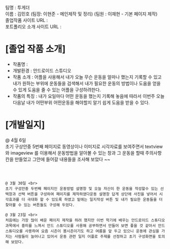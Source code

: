 팀명 : 투게더<br>
이름 : 김민호 (팀장: 이현준 - 메인제작 및 정리) (팀원 : 이재현 - 기본 페이지 제작)<br>
졸업작품 사이트 URL : <br>
포트폴리오 소개 사이트 URL :<br>

# [졸업 작품 소개]
- 작품명 : 
- 개발환경 : 안드로이드 스튜디오
- 작품 소개 : 어플을 사용해서 내가 오늘 무슨 운동을 얼마나 했는지 기록할 수 있고 내가 원하는 부위에 운동들을 검색해서 내가 필요한 운동의 방법이나 도움을 얻을 수 있게 도움을 줄 수 있는 어플을 구성하려한다.
- 작품의 특징 : 내가 요일마다 어떤 운동을 했는지 기록해 놓음에 따라서 이번주 오늘 다음날 내가 어떤부위 어떤운동을 해야할지 알기 쉽게 도움을 받을 수 있다.

# [개발일지]

@ 4월 6일 <br>
초기 구상안중 5번째 페이지로 동영상이나 이미지로 시각자료를 보여주면서 textview 와 imageview 를 이용해서 운동방법을 알아볼 수 있는 창과 그 운동을 할때 주의사항 칸을 만들었고 그안에 들어갈 내용들을 조사해 보았다 
~~
<ImageView
            android:id="@+id/exerciseImage"
            android:layout_width="200dp"
            android:layout_height="200dp"
            android:layout_margin="10dp"
            android:src="@drawable/img1" />
~~~
            


@ 3월 30일 <br>
초기 구성안중 두번째 페이지인 운동방법 설명창 및 오늘 자신이 한 운동을 작성할수 있는 선택창과 선택 버튼을 구성하여 페이지를 제작하였다운동 설명창 답게 상단에 사진을 넣어서 시각효과를 더 극대화 할 수 있도록 하였고 밑에는 일지작성 버튼 및 내가 필요한 운동들을 더 찾아볼 수 있는 버튼들도 구성해 두었다.

@ 3월 23일 <br>
처음에는 가장 많이 배운 페이지 제작을 하려 했지만 이번 학기에 배우는 안드로이드 스튜디오과목에서 흥미를 느껴서 안드 스튜디오를 사용해 공부하면서 만들어 보면 좋을 것 같아서 안드 스튜디오를 사용하여 요즘 시즌이 봄시즌이기도 하고 여름을 앞 두고 있으니 운동에 관심을 가지는 사람들이 늘어나고 있어서 운동 관련 일지 어플로 주제를 선정하고 초기 구성화면을 토의해 보았다.



